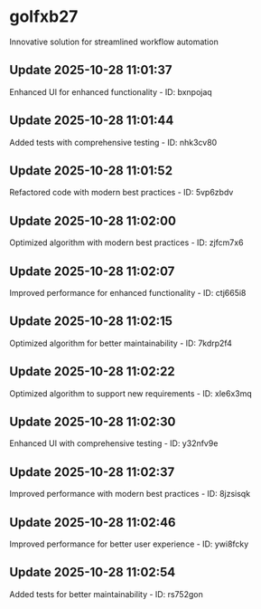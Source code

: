 # golfxb27
Innovative solution for streamlined workflow automation

## Update 2025-10-28 11:01:37
Enhanced UI for enhanced functionality - ID: bxnpojaq


## Update 2025-10-28 11:01:44
Added tests with comprehensive testing - ID: nhk3cv80


## Update 2025-10-28 11:01:52
Refactored code with modern best practices - ID: 5vp6zbdv


## Update 2025-10-28 11:02:00
Optimized algorithm with modern best practices - ID: zjfcm7x6


## Update 2025-10-28 11:02:07
Improved performance for enhanced functionality - ID: ctj665i8


## Update 2025-10-28 11:02:15
Optimized algorithm for better maintainability - ID: 7kdrp2f4


## Update 2025-10-28 11:02:22
Optimized algorithm to support new requirements - ID: xle6x3mq


## Update 2025-10-28 11:02:30
Enhanced UI with comprehensive testing - ID: y32nfv9e


## Update 2025-10-28 11:02:37
Improved performance with modern best practices - ID: 8jzsisqk


## Update 2025-10-28 11:02:46
Improved performance for better user experience - ID: ywi8fcky


## Update 2025-10-28 11:02:54
Added tests for better maintainability - ID: rs752gon

